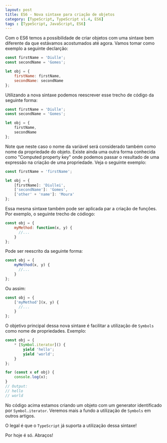 ```yaml
---
layout: post
title: ES6 - Nova sintaxe para criação de objetos
category: [TypeScript, TypeScript v1.4, ES6]
tags : [TypeScript, JavaScript, ES6]
---
```


Com o ES6 temos a possibilidade de criar objetos com uma sintaxe bem diferente da que estávamos acostumados até agora. Vamos tomar como exemplo a seguinte declarção:

```JavaScript
const firstName = 'Diulle';
const secondName = 'Gomes';

let obj = {
    firstName: firstName,
    secondName: secondName
};
```

Utilizando a nova sintaxe podemos reescrever esse trecho de código da seguinte forma:

```JavaScript
const firstName = 'Diulle';
const secondName = 'Gomes';

let obj = {
    firstName,
    secondName
};
```

Note que neste caso o nome da variável será considerado também como nome da propriedade do objeto. Existe ainda uma outra forma conhecida como "Computed property key" onde podemos passar o resultado de uma expressão na criação de uma propriedade. Veja o seguinte exemplo:

```JavaScript
const firstName = 'firstName';

let obj = {
    [firstName]: 'Diullei',
    ['secondName']: 'Gomes',
    ['other' + 'name']: 'Moura'
};
```

Essa mesma sintaxe também pode ser aplicada par a criação de funções. Por exemplo, o seguinte trecho de códiogo:

```JavaScript
const obj = {
    myMethod: function(x, y) {
      //...
    }
};
```

Pode ser reescrito da seguinte forma:

```JavaScript
const obj = {
    myMethod(x, y) {
      //...
    }
};
```

Ou assim:

```JavaScript
const obj = {
    ['myMethod'](x, y) {
      //...
    }
};
```

O objetivo principal dessa nova sintaxe é facilitar a utilização de `Symbols` como nome de propriedades. Exemplo:

```JavaScript
const obj = {
    * [Symbol.iterator]() {
        yield 'hello';
        yield 'world';
    }
};

for (const x of obj) {
    console.log(x);
}
// Output:
// hello
// world
```

No código acima estamos criando um objeto com um generator identificado por `Symbol.iterator`. Veremos mais a fundo a utilização de `Symbols` em outros artigos.

O legal é que o `TypeScript` já suporta a utilização dessa sintaxe!

Por hoje é só. Abraços!
